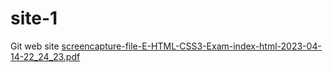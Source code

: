 # site-1
Git web site
[screencapture-file-E-HTML-CSS3-Exam-index-html-2023-04-14-22_24_23.pdf](https://github.com/KusmiiVasyl/site-1/files/11236639/screencapture-file-E-HTML-CSS3-Exam-index-html-2023-04-14-22_24_23.pdf)
